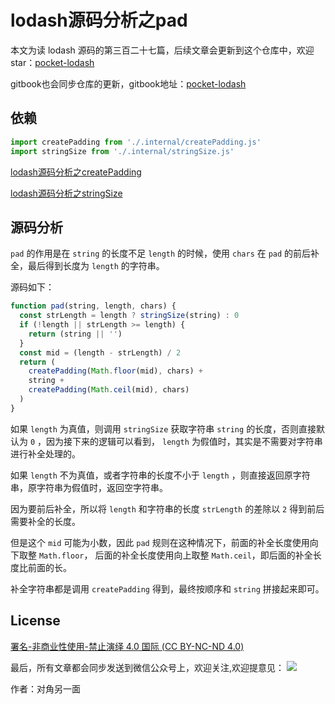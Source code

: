 # lodash源码分析之pad

本文为读 lodash 源码的第三百二十七篇，后续文章会更新到这个仓库中，欢迎 star：[pocket-lodash](https://github.com/yeyuqiudeng/pocket-lodash)

gitbook也会同步仓库的更新，gitbook地址：[pocket-lodash](https://www.gitbook.com/book/yeyuqiudeng/pocket-lodash/details)

## 依赖

```javascript
import createPadding from './.internal/createPadding.js'
import stringSize from './.internal/stringSize.js'
```

[lodash源码分析之createPadding](./internal/createPadding.md)

[lodash源码分析之stringSize](./internal/stringSize.md)


## 源码分析

`pad` 的作用是在 `string`  的长度不足 `length` 的时候，使用 `chars` 在 `pad` 的前后补全，最后得到长度为 `length` 的字符串。

源码如下：

```javascript
function pad(string, length, chars) {
  const strLength = length ? stringSize(string) : 0
  if (!length || strLength >= length) {
    return (string || '')
  }
  const mid = (length - strLength) / 2
  return (
    createPadding(Math.floor(mid), chars) +
    string +
    createPadding(Math.ceil(mid), chars)
  )
}
```

如果 `length` 为真值，则调用 `stringSize` 获取字符串 `string` 的长度，否则直接默认为 `0` ，因为接下来的逻辑可以看到， `length` 为假值时，其实是不需要对字符串进行补全处理的。

如果 `length` 不为真值，或者字符串的长度不小于 `length` ，则直接返回原字符串，原字符串为假值时，返回空字符串。

因为要前后补全，所以将 `length` 和字符串的长度 `strLength` 的差除以 `2` 得到前后需要补全的长度。

但是这个 `mid` 可能为小数，因此 `pad` 规则在这种情况下，前面的补全长度使用向下取整 `Math.floor`， 后面的补全长度使用向上取整 `Math.ceil`，即后面的补全长度比前面的长。

补全字符串都是调用 `createPadding` 得到，最终按顺序和 `string` 拼接起来即可。

## License 

[署名-非商业性使用-禁止演绎 4.0 国际 (CC BY-NC-ND 4.0)](http://creativecommons.org/licenses/by-nc-nd/4.0/)

最后，所有文章都会同步发送到微信公众号上，欢迎关注,欢迎提意见：  ![](https://raw.githubusercontent.com/yeyuqiudeng/resource/master/images/qrcode_front-end-article.jpg) 

作者：对角另一面 

